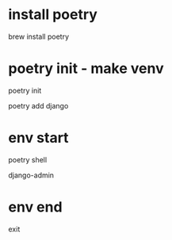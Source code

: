 # install poetry

brew install poetry

# poetry init - make venv

poetry init

poetry add django

# env start

poetry shell

django-admin

# env end

exit
